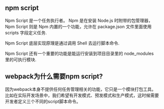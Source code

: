 ## npm script

Npm Script 是一个任务执行者。 Npm 是在安装 Node.js 时附带的包管理器，Npm Script 则是 Npm 内置的一个功能，允许在 package.json 文件里面使用 scripts 字段定义任务.

Npm Script 底层实现原理是通过调用 Shell 去运行脚本命令.

Npm Script 还有一个重要的功能是能运行安装到项目目录里的 node_modules 里的可执行模块.

## webpack为什么需要npm script?

因为webpack本身不提供任何任务管理相关的功能，它只是一个模块打包工具。比如在实际开发场景中，我们希望有开发模式、预发模式和生产模式，这时候需要开发者定义三个不同的script脚本命令。
